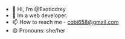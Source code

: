 - 👋 Hi, I’m @Exoticdrey
- 👀 Im a web developer.
- 📫 How to reach me - cobi658@gmail.com
- 😄 Pronouns: she/her

<!---
Exoticdrey/Exoticdrey is a ✨ special ✨ repository because its `README.md` (this file) appears on your GitHub profile.
You can click the Preview link to take a look at your changes.
--->
